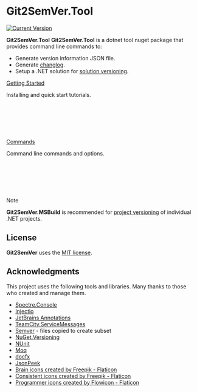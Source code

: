 ﻿---
uid: git2semver-tool-landing
---

# Git2SemVer.Tool

[![Current Version](https://img.shields.io/nuget/v/NoeticTools.Git2SemVer.Tool?label=Git2SemVer.Tool)](https://www.nuget.org/packages/NoeticTools.Git2SemVer.Tool)

**Git2SemVer.Tool** **Git2SemVer.Tool** is a dotnet tool nuget package that provides command line commands to:

* Generate version information JSON file.
* Generate [changlog](xref:changelog-gen-landing).
* Setup a .NET solution for [solution versioning](xref:solution-versioning).

<div class="container-fluid mb-4 w-100">
    <div class="row row-cols-xs-2 row-cols-s-3 g-4">
        <div class="col">
            <div class="card" style="min-height: 140px; min-width: 170px">
                <div class="card-body" >
                    <p class="fw-semibold"><a href="/articles/Git2SemVer.Tool/GettingStarted/GettingStarted.html">Getting Started</a></p>
                    <p>Installing and quick start tutorials.</p>
                </div>
            </div>
        </div>
        <div class="col">
            <div class="card" style="min-height: 140px; min-width: 170px" >
                <div class="card-body">
                    <p class="fw-semibold"><a href="/articles/Git2SemVer.Tool/Usage/ToolCommands.html">Commands</a></p>
                    <p>Command line commands and options.</p>
                </div>
            </div>
        </div>
    </div>
</div>


> [!NOTE]
> **Git2SemVer.MSBuild** is recommended for [project versioning](xref:project-versioning) of individual .NET projects.


## License

**Git2SemVer** uses the [MIT license](https://choosealicense.com/licenses/mit/).


## Acknowledgments

This project uses the following tools and libraries. Many thanks to those who created and manage them.

* [Spectre.Console](https://github.com/spectreconsole/spectre.console)
* [Injectio](https://github.com/loresoft/Injectio)
* [JetBrains Annotations](https://www.jetbrains.com/help/resharper/Code_Analysis__Code_Annotations.html)
* [TeamCity.ServiceMessages](https://github.com/JetBrains/TeamCity.ServiceMessages)
* [Semver](https://www.nuget.org/packages/Semver) - files copied to create subset
* [NuGet.Versioning](https://www.nuget.org/packages/NuGet.Versioning)
* [NUnit](https://www.nuget.org/packages/NUnit)
* [Moq](https://github.com/devlooped/moq)
* [docfx](https://dotnet.github.io/docfx/)
* [JsonPeek](https://www.clarius.org/json/)
* <a href="https://www.flaticon.com/free-icons/brain" title="brain icons">Brain icons created by Freepik - Flaticon</a>
* <a href="https://www.flaticon.com/free-icons/consistent" title="consistent icons">Consistent icons created by Freepik - Flaticon</a>
* <a href="https://www.flaticon.com/free-icons/programmer" title="programmer icons">Programmer icons created by Flowicon - Flaticon</a>
